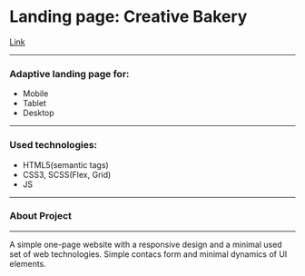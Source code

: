 # Landing page: Creative Bakery #

[Link](https://boryskerekesha.github.io/creative_bakery/)

***
### Adaptive landing page for: #
  * Mobile
  * Tablet
  * Desktop

***

### Used technologies: ###

  * HTML5(semantic tags)
  * CSS3, SCSS(Flex, Grid)
  * JS

***

### About Project ###

***

A simple one-page website with a responsive design and a minimal used set of web technologies. Simple contacs form and minimal dynamics of UI elements.

